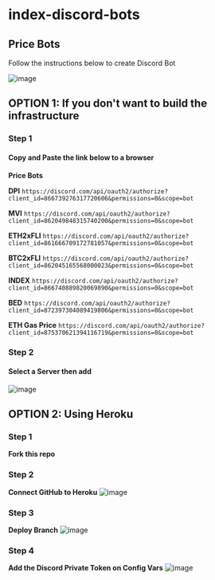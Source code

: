 # index-discord-bots

## Price Bots

Follow the instructions below to create Discord Bot

![image](https://user-images.githubusercontent.com/45053256/126207114-08bbbf2d-abc9-46a5-969e-faa2924f825c.png)


## OPTION 1: If you don't want to build the infrastructure
### Step 1

#### Copy and Paste the link below to a browser

**Price Bots**

**DPI**
```https://discord.com/api/oauth2/authorize?client_id=866739276317720606&permissions=0&scope=bot```

**MVI**
```https://discord.com/api/oauth2/authorize?client_id=862049848315740200&permissions=0&scope=bot```

**ETH2xFLI**
```https://discord.com/api/oauth2/authorize?client_id=861666709172781057&permissions=0&scope=bot```

**BTC2xFLI**
```https://discord.com/api/oauth2/authorize?client_id=862045165568000023&permissions=0&scope=bot```

**INDEX**
```https://discord.com/api/oauth2/authorize?client_id=866740889820069890&permissions=0&scope=bot```

**BED**
```https://discord.com/api/oauth2/authorize?client_id=872397304089419806&permissions=0&scope=bot```

**ETH Gas Price**
```https://discord.com/api/oauth2/authorize?client_id=875370621394116719&permissions=0&scope=bot```

### Step 2
#### Select a Server then add

![image](https://user-images.githubusercontent.com/45053256/126969702-82b60028-fa3c-4639-9cdf-6705275f6fdc.png)





## OPTION 2: Using Heroku

### Step 1
**Fork this repo**

### Step 2
**Connect GitHub to Heroku**
![image](https://user-images.githubusercontent.com/45053256/126972133-921bb5cb-79e0-4221-be73-ece6ee0484ed.png)

### Step 3
**Deploy Branch**
![image](https://user-images.githubusercontent.com/45053256/126972437-2ed8cf8c-f5a7-4a35-ac3c-fad315a28d59.png)

### Step 4
**Add the Discord Private Token on Config Vars**
![image](https://user-images.githubusercontent.com/45053256/126974212-09baa148-5e5a-4fdf-811e-21ed027a0bc0.png)



